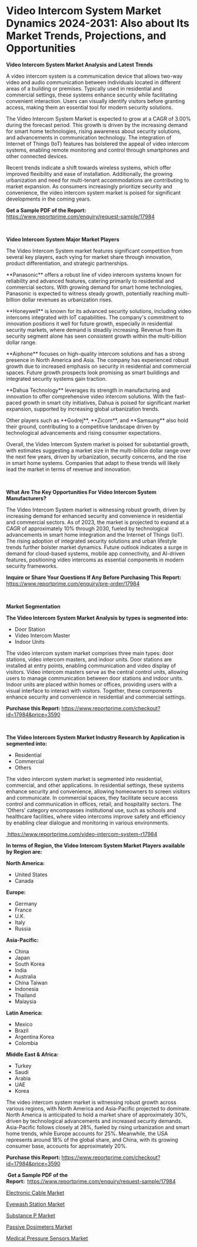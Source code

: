 <p><h1>Video Intercom System Market Dynamics 2024-2031: Also about Its Market Trends, Projections, and Opportunities</h1></p><p><strong>Video Intercom System Market Analysis and Latest Trends</strong></p>
<p><p>A video intercom system is a communication device that allows two-way video and audio communication between individuals located in different areas of a building or premises. Typically used in residential and commercial settings, these systems enhance security while facilitating convenient interaction. Users can visually identify visitors before granting access, making them an essential tool for modern security solutions.</p><p>The Video Intercom System Market is expected to grow at a CAGR of 3.00% during the forecast period. This growth is driven by the increasing demand for smart home technologies, rising awareness about security solutions, and advancements in communication technology. The integration of Internet of Things (IoT) features has bolstered the appeal of video intercom systems, enabling remote monitoring and control through smartphones and other connected devices. </p><p>Recent trends indicate a shift towards wireless systems, which offer improved flexibility and ease of installation. Additionally, the growing urbanization and need for multi-tenant accommodations are contributing to market expansion. As consumers increasingly prioritize security and convenience, the video intercom system market is poised for significant developments in the coming years.</p></p>
<p><strong>Get a Sample PDF of the Report:&nbsp;</strong> <a href="https://www.reportprime.com/enquiry/request-sample/17984?utm_campaign=11&utm_medium=2&utm_source=Github&utm_content=ia&utm_term=20112024&utm_id=video-intercom-system">https://www.reportprime.com/enquiry/request-sample/17984</a></p>
<p>&nbsp;</p>
<p><strong>Video Intercom System Major Market Players</strong></p>
<p><p>The Video Intercom System market features significant competition from several key players, each vying for market share through innovation, product differentiation, and strategic partnerships.</p><p>**Panasonic** offers a robust line of video intercom systems known for reliability and advanced features, catering primarily to residential and commercial sectors. With growing demand for smart home technologies, Panasonic is expected to witness steady growth, potentially reaching multi-billion dollar revenues as urbanization rises.</p><p>**Honeywell** is known for its advanced security solutions, including video intercoms integrated with IoT capabilities. The company's commitment to innovation positions it well for future growth, especially in residential security markets, where demand is steadily increasing. Revenue from its security segment alone has seen consistent growth within the multi-billion dollar range.</p><p>**Aiphone** focuses on high-quality intercom solutions and has a strong presence in North America and Asia. The company has experienced robust growth due to increased emphasis on security in residential and commercial spaces. Future growth prospects look promising as smart buildings and integrated security systems gain traction.</p><p>**Dahua Technology** leverages its strength in manufacturing and innovation to offer comprehensive video intercom solutions. With the fast-paced growth in smart city initiatives, Dahua is poised for significant market expansion, supported by increasing global urbanization trends.</p><p>Other players such as **Godrej**, **Zicom**, and **Samsung** also hold their ground, contributing to a competitive landscape driven by technological advancements and rising consumer expectations.</p><p>Overall, the Video Intercom System market is poised for substantial growth, with estimates suggesting a market size in the multi-billion dollar range over the next few years, driven by urbanization, security concerns, and the rise in smart home systems. Companies that adapt to these trends will likely lead the market in terms of revenue and innovation.</p></p>
<p>&nbsp;</p>
<p><strong>What Are The Key Opportunities For Video Intercom System Manufacturers?</strong></p>
<p><p>The Video Intercom System market is witnessing robust growth, driven by increasing demand for enhanced security and convenience in residential and commercial sectors. As of 2023, the market is projected to expand at a CAGR of approximately 10% through 2030, fueled by technological advancements in smart home integration and the Internet of Things (IoT). The rising adoption of integrated security solutions and urban lifestyle trends further bolster market dynamics. Future outlook indicates a surge in demand for cloud-based systems, mobile app connectivity, and AI-driven features, positioning video intercoms as essential components in modern security frameworks.</p></p>
<p><strong>Inquire or Share Your Questions If Any Before Purchasing This Report:</strong> <a href="https://www.reportprime.com/enquiry/pre-order/17984?utm_campaign=11&utm_medium=2&utm_source=Github&utm_content=ia&utm_term=20112024&utm_id=video-intercom-system">https://www.reportprime.com/enquiry/pre-order/17984</a></p>
<p>&nbsp;</p>
<p><strong>Market Segmentation</strong></p>
<p><strong>The Video Intercom System Market Analysis by types is segmented into:</strong></p>
<p><ul><li>Door Station</li><li>Video Intercom Master</li><li>Indoor Units</li></ul></p>
<p><p>The video intercom system market comprises three main types: door stations, video intercom masters, and indoor units. Door stations are installed at entry points, enabling communication and video display of visitors. Video intercom masters serve as the central control units, allowing users to manage communication between door stations and indoor units. Indoor units are placed within homes or offices, providing users with a visual interface to interact with visitors. Together, these components enhance security and convenience in residential and commercial settings.</p></p>
<p><strong>Purchase this Report:&nbsp;</strong><a href="https://www.reportprime.com/checkout?id=17984&price=3590&utm_campaign=11&utm_medium=2&utm_source=Github&utm_content=ia&utm_term=20112024&utm_id=video-intercom-system">https://www.reportprime.com/checkout?id=17984&price=3590</a></p>
<p>&nbsp;</p>
<p><strong>The Video Intercom System Market Industry Research by Application is segmented into:</strong></p>
<p><ul><li>Residential</li><li>Commercial</li><li>Others</li></ul></p>
<p><p>The video intercom system market is segmented into residential, commercial, and other applications. In residential settings, these systems enhance security and convenience, allowing homeowners to screen visitors and communicate. In commercial spaces, they facilitate secure access control and communication in offices, retail, and hospitality sectors. The 'Others' category encompasses institutional use, such as schools and healthcare facilities, where video intercoms improve safety and efficiency by enabling clear dialogue and monitoring in various environments.</p></p>
<p><a href="https://www.reportprime.com/video-intercom-system-r17984?utm_campaign=11&utm_medium=2&utm_source=Github&utm_content=ia&utm_term=20112024&utm_id=video-intercom-system">&nbsp;https://www.reportprime.com/video-intercom-system-r17984</a></p>
<p><strong>In terms of Region, the Video Intercom System Market Players available by Region are:</strong></p>
<p>
    <p> <strong> North America: </strong>
        <ul>
            <li>United States</li>
            <li>Canada</li>
        </ul>
        </p> 
    <p> <strong> Europe: </strong>
        <ul>
            <li>Germany</li>
            <li>France</li>
            <li>U.K.</li>
            <li>Italy</li>
            <li>Russia</li>
        </ul>
        </p> 
    <p> <strong> Asia-Pacific: </strong>
        <ul>
            <li>China</li>
            <li>Japan</li>
            <li>South Korea</li>
            <li>India</li>
            <li>Australia</li>
            <li>China Taiwan</li>
            <li>Indonesia</li>
            <li>Thailand</li>
            <li>Malaysia</li>
        </ul>
        </p> 
    <p> <strong> Latin America: </strong>
        <ul>
            <li>Mexico</li>
            <li>Brazil</li>
            <li>Argentina Korea</li>
            <li>Colombia</li>
        </ul>
        </p> 
    <p> <strong> Middle East & Africa: </strong>
        <ul>
            <li>Turkey</li>
            <li>Saudi</li>
            <li>Arabia</li>
            <li>UAE</li>
            <li>Korea</li>
        </ul>
    </p>
    </p>
<p><p>The video intercom system market is witnessing robust growth across various regions, with North America and Asia-Pacific projected to dominate. North America is anticipated to hold a market share of approximately 30%, driven by technological advancements and increased security demands. Asia-Pacific follows closely at 28%, fueled by rising urbanization and smart home trends, while Europe accounts for 25%. Meanwhile, the USA represents around 18% of the global share, and China, with its growing consumer base, accounts for approximately 20%.</p></p>
<p><strong>Purchase this Report: </strong><a href="https://www.reportprime.com/checkout?id=17984&price=3590&utm_campaign=11&utm_medium=2&utm_source=Github&utm_content=ia&utm_term=20112024&utm_id=video-intercom-system">https://www.reportprime.com/checkout?id=17984&price=3590</a></p>
<p>&nbsp;<strong>Get a Sample PDF of the Report:&nbsp;&nbsp;</strong><a href="https://www.reportprime.com/enquiry/request-sample/17984?utm_campaign=11&utm_medium=2&utm_source=Github&utm_content=ia&utm_term=20112024&utm_id=video-intercom-system">https://www.reportprime.com/enquiry/request-sample/17984</a></p>
<p><strong></strong></p>
<p><p><a href="https://github.com/KamrulHadi87/Market-Research-Report-List-1/blob/main/electronic-cable-market.md?utm_campaign=11&utm_medium=2&utm_source=Github&utm_content=ia&utm_term=20112024&utm_id=video-intercom-system">Electronic Cable Market</a></p><p><a href="https://www.linkedin.com/pulse/eyewash-station-market-size-2024-2031deployment-development-ikupe?utm_campaign=11&utm_medium=2&utm_source=Github&utm_content=ia&utm_term=20112024&utm_id=video-intercom-system">Eyewash Station Market</a></p><p><a href="https://issuu.com/reportprime-2/docs/substance-p-market-size-2030.pptx_05261bc51a1974?utm_campaign=11&utm_medium=2&utm_source=Github&utm_content=ia&utm_term=20112024&utm_id=video-intercom-system">Substance P Market</a></p><p><a href="https://www.linkedin.com/pulse/passive-dosimeters-market-insights-industry-development-jsyee?utm_campaign=11&utm_medium=2&utm_source=Github&utm_content=ia&utm_term=20112024&utm_id=video-intercom-system">Passive Dosimeters Market</a></p><p><a href="https://github.com/ChiragRp1/Market-Research-Report-List-6/blob/main/medical-pressure-sensors-market.md?utm_campaign=11&utm_medium=2&utm_source=Github&utm_content=ia&utm_term=20112024&utm_id=video-intercom-system">Medical Pressure Sensors Market</a></p></p>